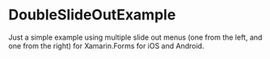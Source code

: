 # DoubleSlideOutExample
Just a simple example using multiple slide out menus (one from the left, and one from the right) for Xamarin.Forms for iOS and Android. 
